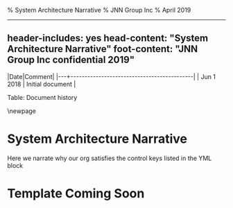 % System Architecture Narrative
% JNN Group Inc
% April 2019

---
header-includes: yes
head-content: "System Architecture Narrative"
foot-content: "JNN Group Inc confidential 2019"
---



|Date|Comment|
|---+--------------------------------------------|
| Jun 1 2018 | Initial document |

Table: Document history


\newpage


# System Architecture Narrative

Here we narrate why our org satisfies the control keys listed in the YML block

# Template Coming Soon



